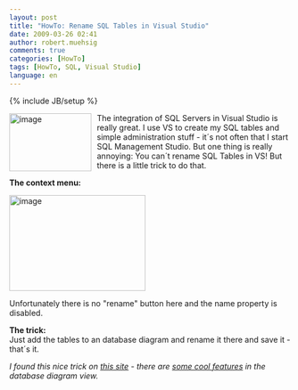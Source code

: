 ```yaml
---
layout: post
title: "HowTo: Rename SQL Tables in Visual Studio"
date: 2009-03-26 02:41
author: robert.muehsig
comments: true
categories: [HowTo]
tags: [HowTo, SQL, Visual Studio]
language: en
---
```

{% include JB/setup %}
<p><a href="{{BASE_PATH}}/assets/wp-images-en/image79.png"><img style="border-top-width: 0px; border-left-width: 0px; border-bottom-width: 0px; margin: 0px 10px 0px 0px; border-right-width: 0px" height="104" alt="image" src="{{BASE_PATH}}/assets/wp-images-en/image-thumb90.png" width="147" align="left" border="0" /></a>The integration of SQL Servers in Visual Studio is really great. I use VS to create my SQL tables and simple administration stuff - it&#180;s not often that I start SQL Management Studio. But one thing is really annoying: You can&#180;t rename SQL Tables in VS! But there is a little trick to do that.</p> 


  <p><strong>The context menu:</strong></p>
<p><a href="{{BASE_PATH}}/assets/wp-images-en/image80.png"><img style="border-top-width: 0px; border-left-width: 0px; border-bottom-width: 0px; border-right-width: 0px" height="172" alt="image" src="{{BASE_PATH}}/assets/wp-images-en/image-thumb95.png" width="244" border="0" /></a> </p>
<p>Unfortunately there is no &quot;rename&quot; button here and the name property is disabled.</p>
<p><strong>The trick:</strong>     <br />Just add the tables to an database diagram and rename it there and save it - that&#180;s it.</p>
<p><em>I found this nice trick on <a href="http://www.bbits.co.uk/blog/archive/2006/03/15/7660.aspx">this site</a> - there are <a href="{{BASE_PATH}}/2009/02/20/howto-create-sql-table-relationships-via-dragndrop/">some cool features</a> in the database diagram view. </em></p>
